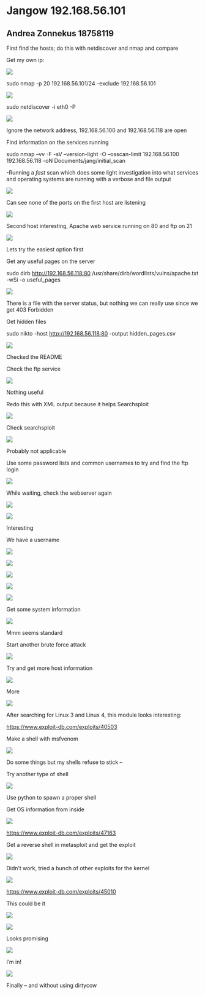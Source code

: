 ﻿# Jangow 192.168.56.101
## Andrea Zonnekus 18758119

First find the hosts; do this with netdiscover and nmap and compare

Get my own ip: 

![](jangow_steps/Aspose.Words.84446b37-ba5d-4f1d-8c28-f05b6e1a0584.001.png)

sudo nmap -p 20  192.168.56.101/24 –exclude 192.168.56.101

![](jangow_steps/Aspose.Words.84446b37-ba5d-4f1d-8c28-f05b6e1a0584.002.png)

sudo netdiscover -i eth0 -P

![](jangow_steps/Aspose.Words.84446b37-ba5d-4f1d-8c28-f05b6e1a0584.003.png)

Ignore the network address, 192.168.56.100 and 192.168.56.118 are open

Find information on the services running

sudo nmap –vv -F -sV –version-light -O –osscan-limit 192.168.56.100 192.168.56.118 -oN Documents/jang/initial\_scan

-Running a *fast* scan which does some light investigation into what services and operating systems are running with a verbose and file output

![](jangow_steps/Aspose.Words.84446b37-ba5d-4f1d-8c28-f05b6e1a0584.004.png)

Can see none of the ports on the first host are listening

![](jangow_steps/Aspose.Words.84446b37-ba5d-4f1d-8c28-f05b6e1a0584.005.png)

Second host interesting, Apache web service running on 80 and ftp on 21

![](jangow_steps/Aspose.Words.84446b37-ba5d-4f1d-8c28-f05b6e1a0584.006.png)

Lets try the easiest option first


Get any useful pages on the server

sudo dirb http://192.168.56.118:80 /usr/share/dirb/wordlists/vulns/apache.txt -wSi -o useful\_pages

![](jangow_steps/Aspose.Words.84446b37-ba5d-4f1d-8c28-f05b6e1a0584.007.png)

There is a file with the server status, but nothing we can really use since we get 403 Forbidden



Get hidden files

sudo nikto -host http://192.168.56.118:80 -output hidden\_pages.csv

![](jangow_steps/Aspose.Words.84446b37-ba5d-4f1d-8c28-f05b6e1a0584.008.png)

Checked the README



Check the ftp service

![](jangow_steps/Aspose.Words.84446b37-ba5d-4f1d-8c28-f05b6e1a0584.009.png)

Nothing useful

Redo this with XML output because it helps Searchsploit

![](jangow_steps/Aspose.Words.84446b37-ba5d-4f1d-8c28-f05b6e1a0584.010.png)



Check searchsploit

![](jangow_steps/Aspose.Words.84446b37-ba5d-4f1d-8c28-f05b6e1a0584.011.png)

Probably not applicable

Use some password lists and common usernames to try and find the ftp login

![](jangow_steps/Aspose.Words.84446b37-ba5d-4f1d-8c28-f05b6e1a0584.012.png)



While waiting, check the webserver again

![](jangow_steps/Aspose.Words.84446b37-ba5d-4f1d-8c28-f05b6e1a0584.013.png)

![](jangow_steps/Aspose.Words.84446b37-ba5d-4f1d-8c28-f05b6e1a0584.014.png)

Interesting



We have a username

![](jangow_steps/Aspose.Words.84446b37-ba5d-4f1d-8c28-f05b6e1a0584.015.png)

![](jangow_steps/Aspose.Words.84446b37-ba5d-4f1d-8c28-f05b6e1a0584.016.png)

![](jangow_steps/Aspose.Words.84446b37-ba5d-4f1d-8c28-f05b6e1a0584.017.png)

![](jangow_steps/Aspose.Words.84446b37-ba5d-4f1d-8c28-f05b6e1a0584.018.png)

![](jangow_steps/Aspose.Words.84446b37-ba5d-4f1d-8c28-f05b6e1a0584.019.png)



Get some system information

![](jangow_steps/Aspose.Words.84446b37-ba5d-4f1d-8c28-f05b6e1a0584.020.png)

Mmm seems standard

Start another brute force attack

![](jangow_steps/Aspose.Words.84446b37-ba5d-4f1d-8c28-f05b6e1a0584.021.png)

Try and get more host information

![](jangow_steps/Aspose.Words.84446b37-ba5d-4f1d-8c28-f05b6e1a0584.022.png)



More

![](jangow_steps/Aspose.Words.84446b37-ba5d-4f1d-8c28-f05b6e1a0584.023.png)

After searching for Linux 3 and Linux 4, this module looks interesting:

<https://www.exploit-db.com/exploits/40503>

Make a shell with msfvenom

![](jangow_steps/Aspose.Words.84446b37-ba5d-4f1d-8c28-f05b6e1a0584.024.png)

Do some things but my shells refuse to stick – 

Try another type of shell

![](jangow_steps/Aspose.Words.84446b37-ba5d-4f1d-8c28-f05b6e1a0584.025.png)

Use python to spawn a proper shell

Get OS information from inside

![](jangow_steps/Aspose.Words.84446b37-ba5d-4f1d-8c28-f05b6e1a0584.026.png)

<https://www.exploit-db.com/exploits/47163>

Get a reverse shell in metasploit and get the exploit

![](jangow_steps/Aspose.Words.84446b37-ba5d-4f1d-8c28-f05b6e1a0584.027.png)

Didn’t work, tried a bunch of other exploits for the kernel

![](jangow_steps/Aspose.Words.84446b37-ba5d-4f1d-8c28-f05b6e1a0584.028.png)



<https://www.exploit-db.com/exploits/45010>

This could be it

![](jangow_steps/Aspose.Words.84446b37-ba5d-4f1d-8c28-f05b6e1a0584.029.png)


![](jangow_steps/Aspose.Words.84446b37-ba5d-4f1d-8c28-f05b6e1a0584.030.png)

Looks promising

![](jangow_steps/Aspose.Words.84446b37-ba5d-4f1d-8c28-f05b6e1a0584.031.png)

I’m in!

![](jangow_steps/Aspose.Words.84446b37-ba5d-4f1d-8c28-f05b6e1a0584.032.png)

Finally – and without using dirtycow
